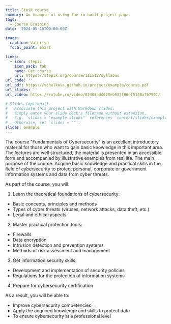 ```yaml
---
title: Steik course
summary: An example of using the in-built project page.
tags:
  - Сourse Еraining
date: '2024-05-15T00:00:00Z'

image:
  caption: Valeriya
  focal_point: Smart

links:
  - icon: stepic
    icon_pack: fab
    name: Get course
    url: https://stepik.org/course/111512/syllabus
url_code: ''
url_pdf: https://vchulkova.github.io/project/example/course.pdf
url_slides: ''
url_video: https://rutube.ru/video/82403add628eb532f86ef5140a767901/

# Slides (optional).
#   Associate this project with Markdown slides.
#   Simply enter your slide deck's filename without extension.
#   E.g. `slides = "example-slides"` references `content/slides/example-slides.md`.
#   Otherwise, set `slides = ""`.
slides: example
---
```


The course "Fundamentals of Cybersecurity" is an excellent introductory material for those who want to gain basic knowledge in this important area. The lectures are well structured, the material is presented in an accessible form and accompanied by illustrative examples from real life.
The main purpose of the course:
Acquire basic knowledge and practical skills in the field of cybersecurity to protect personal, corporate or government information systems and data from cyber threats.

As part of the course, you will:

1. Learn the theoretical foundations of cybersecurity:
- Basic concepts, principles and methods
- Types of cyber threats (viruses, network attacks, data theft, etc.)
- Legal and ethical aspects

2. Master practical protection tools:
- Firewalls
- Data encryption 
- Intrusion detection and prevention systems
- Methods of risk assessment and management

3. Get information security skills:
- Development and implementation of security policies 
- Regulations for the protection of information systems

4. Prepare for cybersecurity certification

As a result, you will be able to:
- Improve cybersecurity competencies
- Apply the acquired knowledge and skills to protect data
- To ensure cybersecurity at a professional level

